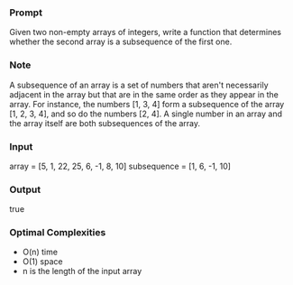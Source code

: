 ### Prompt
Given two non-empty arrays of integers, write a function that determines whether the second array is a subsequence of the first one.

### Note
A subsequence of an array is a set of numbers that aren't necessarily adjacent in the array but that are in the same order as they appear in the array. For instance, the numbers [1, 3, 4] form a subsequence of the array [1, 2, 3, 4], and so do the numbers [2, 4]. A single number in an array and the array itself are both subsequences of the array.

### Input
 array = [5, 1, 22, 25, 6, -1, 8, 10]
 subsequence = [1, 6, -1, 10]

### Output
true

### Optimal Complexities
* O(n) time
* O(1) space
* n is the length of the input array